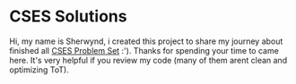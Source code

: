 # CSES Solutions
Hi, my name is Sherwynd, i created this project to share my journey about finished all [CSES Problem Set](https://cses.fi/problemset/) :'). Thanks for spending your time to came here. It's very helpful if you review my code (many of them arent clean and optimizing ToT).
